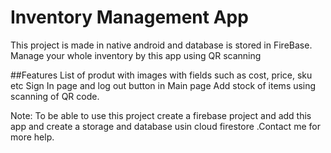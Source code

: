 # Inventory Management App
This project is made in native android and database is stored in FireBase.
Manage your whole inventory by this app using QR scanning

##Features
List of produt with images with fields such as cost, price, sku etc
Sign In page and log out button in Main page
Add stock of items using scanning of QR code.

Note: To be able to use this project create a firebase project and add this app and create a storage and database usin cloud firestore .Contact me for more help.
